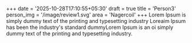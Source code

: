 +++
date = '2025-10-28T17:10:55+05:30'
draft = true
title = 'Person3'
person_img = '/image/review1.svg'
area = 'Nagercoil'
+++
Lorem Ipsum is simply dummy text of the printing and typesetting industry Loreaim Ipsum has been the industry's standard dummyLorem Ipsum is an oi simply dummy text of the printing and typesetting industry.
